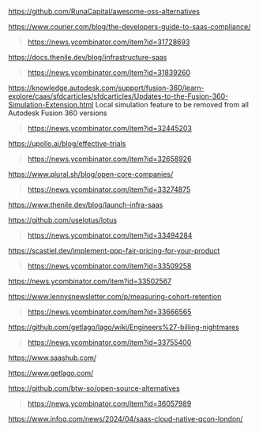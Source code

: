 https://github.com/RunaCapital/awesome-oss-alternatives

https://www.courier.com/blog/the-developers-guide-to-saas-compliance/
> https://news.ycombinator.com/item?id=31728693

https://docs.thenile.dev/blog/infrastructure-saas
> https://news.ycombinator.com/item?id=31839260

https://knowledge.autodesk.com/support/fusion-360/learn-explore/caas/sfdcarticles/sfdcarticles/Updates-to-the-Fusion-360-Simulation-Extension.html	Local simulation feature to be removed from all Autodesk Fusion 360 versions
> https://news.ycombinator.com/item?id=32445203

https://upollo.ai/blog/effective-trials
> https://news.ycombinator.com/item?id=32658926

https://www.plural.sh/blog/open-core-companies/
> https://news.ycombinator.com/item?id=33274875

https://www.thenile.dev/blog/launch-infra-saas

https://github.com/uselotus/lotus
> https://news.ycombinator.com/item?id=33494284

https://scastiel.dev/implement-ppp-fair-pricing-for-your-product
> https://news.ycombinator.com/item?id=33509258

https://news.ycombinator.com/item?id=33502567

https://www.lennysnewsletter.com/p/measuring-cohort-retention
> https://news.ycombinator.com/item?id=33666565

https://github.com/getlago/lago/wiki/Engineers%27-billing-nightmares
> https://news.ycombinator.com/item?id=33755400

https://www.saashub.com/

https://www.getlago.com/

https://github.com/btw-so/open-source-alternatives
> https://news.ycombinator.com/item?id=36057989

https://www.infoq.com/news/2024/04/saas-cloud-native-qcon-london/

